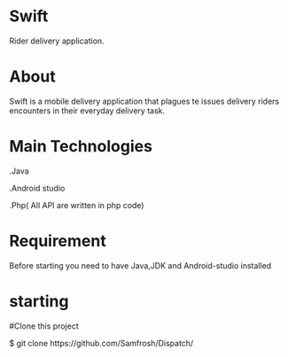 
# Swift

Rider delivery application.

# About
Swift is a mobile delivery application that plagues te issues delivery riders encounters in their everyday delivery task.

# Main Technologies
.Java

.Android studio

.Php( All API are written in php code)

# Requirement
Before starting you need to have Java,JDK and Android-studio installed

# starting

#Clone this project
<p> $ git clone https://github.com/Samfrosh/Dispatch/</p>
